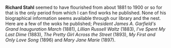 
**Richard Stahl** seemed to have flourished from about 1881 to 1900 or so for that is the only period from which I can find works he published. None of his biographical information seems available through our library and the nest. Here are a few of the woks he published; *President James A. Garfield's Grand Inauguration March* (1881), *Lillian Russell Waltz* (1883), *I've Spent My Last Dime* (1883), *The Pretty Girl Across the Street* (1893), *My First and Only Love Song* (1896) and *Mary Jane Marie* (1897). 



 